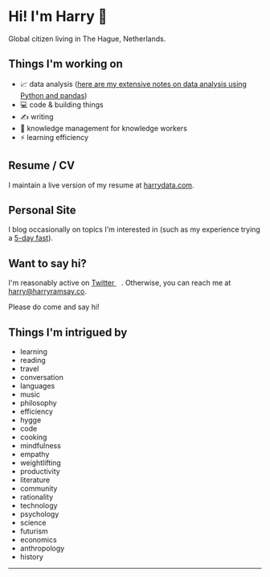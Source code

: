 # Hi! I'm Harry 👋

Global citizen living in The Hague, Netherlands.

## Things I'm working on

- 📈 data analysis ([here are my extensive notes on data analysis using Python and pandas](https://github.com/harryramsay/data-analysis-cheatsheets/blob/main/data-analysis-with-python.md))
- 💻 code & building things
- ✍️ writing
- 🧠 knowledge management for knowledge workers
- ⚡️ learning efficiency

## Resume / CV

I maintain a live version of my resume at [harrydata.com](harrydata.com).

## Personal Site

I blog occasionally on topics I'm interested in (such as my experience trying a [5-day fast](https://www.harryramsay.co/5-day-fast)).

## Want to say hi?

I'm reasonably active on <a href="https://twitter.com/harry_ramsay">Twitter <img src="https://camo.githubusercontent.com/9bbddae7e626bda73c943e06b4568a7a02e193b4/68747470733a2f2f6564656e742e6769746875622e696f2f537570657254696e7949636f6e732f696d616765732f7376672f747769747465722e737667" width="10"></a>.
Otherwise, you can reach me at harry@harryramsay.co. 

Please do come and say hi!

## Things I'm intrigued by

- learning
- reading
- travel
- conversation
- languages
- music
- philosophy
- efficiency
- hygge
- code
- cooking
- mindfulness
- empathy
- weightlifting
- productivity
- literature
- community
- rationality
- technology
- psychology
- science
- futurism
- economics
- anthropology
- history

---


<!---
harryramsay/harryramsay is a ✨ special ✨ repository because its `README.md` (this file) appears on your GitHub profile.
You can click the Preview link to take a look at your changes.
--->

